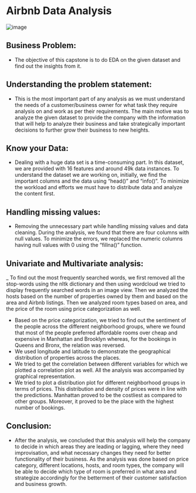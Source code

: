 # Airbnb Data Analysis
![image](https://user-images.githubusercontent.com/102477662/203228331-cddcebaa-8566-434a-80a6-6681514a55b7.png)


 
## Business Problem: 
- The objective of this capstone is to do EDA on the given dataset and find out the insights from it.

## Understanding the problem statement:
- This is the most important part of any analysis as we must understand the needs of a customer/business owner for what task they require analysis on and work as per their requirements. The main motive was to analyze the given dataset to provide the company with the information that will help to analyze their business and take strategically important decisions to further grow their business to new heights. 

## Know your Data: 
- Dealing with a huge data set is a time-consuming part. In this dataset, we are provided with 16 features and around 49k data instances. To understand the dataset we are working on, initially, we find the important columns and the data using “head()” and “info()”. To minimize the workload and efforts we must have to distribute data and analyze the content first.

## Handling missing values: 
- Removing the unnecessary part while handling missing values and data cleaning. During the analysis, we found that there are four columns with null values. To minimize the errors, we replaced the numeric columns having null values with 0 using the “fillna()” function.

## Univariate and Multivariate analysis: 
 _ To find out the most frequently searched words, we first removed all the stop-words using the nltk dictionary and then using wordcloud we tried to display frequently searched words in an image view. Then we analyzed the hosts based on the number of properties owned by them and based on the area and Airbnb listings. Then we analyzed room types based on area, and the price of the room using price categorization as well. 
- Based on the price categorization, we tried to find out the sentiment of the people across the different neighborhood groups, where we found that most of the people preferred affordable rooms over cheap and expensive in Manhattan and Brooklyn whereas, for the bookings in Queens and Bronx, the relation was reversed. 
 - We used longitude and latitude to demonstrate the geographical distribution of properties across the places. 
 - We tried to get the correlation between different variables for which we plotted a         correlation plot as well. All the analysis was accompanied by graphical representation.
 - We tried to plot a distribution plot for different neighborhood groups in terms of prices. This distribution and density of prices were in line with the predictions. Manhattan proved to be the costliest as compared to other groups. Moreover, it proved to be the place with the highest number of bookings.

## Conclusion: 
- After the analysis, we concluded that this analysis will help the company to decide in which areas they are leading or lagging, where they need improvisation, and what necessary changes they need for better functionality of their business. As the analysis was done based on price category, different locations, hosts, and room types, the company will be able to decide which type of room is preferred in what area and strategize accordingly for the betterment of their customer satisfaction and business growth.
